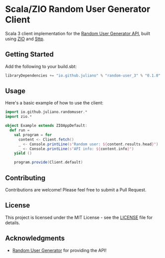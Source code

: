 # Scala/ZIO Random User Generator Client

Scala 3 client implementation for the [Random User Generator API](https://randomuser.me/), built using [ZIO](https://zio.dev/) and [Sttp](https://sttp.softwaremill.com/en/stable/).

## Getting Started

Add the following to your build.sbt:

```scala
libraryDependencies += "io.github.juliano" % "random-user_3" % "0.1.0"
```

## Usage

Here's a basic example of how to use the client:

```scala
import io.github.juliano.randomuser.*
import zio.*

object Example extends ZIOAppDefault:
  def run = 
    val program = for
      content <- Client.fetch()
      _ <- Console.printLine(s"Random user: ${content.results.head}")
      _ <- Console.printLine(s"API info: ${content.info}")
    yield ()

    program.provide(Client.default)
```


## Contributing

Contributions are welcome! Please feel free to submit a Pull Request.

## License

This project is licensed under the MIT License - see the [LICENSE](LICENSE) file for details.

## Acknowledgments

- [Random User Generator](https://randomuser.me/) for providing the API!

